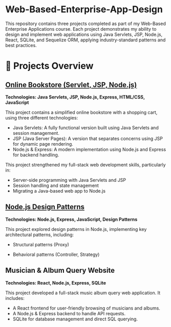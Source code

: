 # Web-Based-Enterprise-App-Design

This repository contains three projects completed as part of my Web-Based Enterprise Applications course. Each project demonstrates my ability to design and implement web applications using Java Servlets, JSP, Node.js, React, SQLite, and Sequelize ORM, applying industry-standard patterns and best practices.

# 🚀  Projects Overview

## [Online Bookstore (Servlet, JSP, Node.js)](https://github.com/laurenrigante/Web-Based-Enterprise-App-Design/tree/main/BOOKSTORE)
**Technologies: Java Servlets, JSP, Node.js, Express, HTML/CSS, JavaScript**

This project contains a simplified online bookstore with a shopping cart, using three different technologies:
- Java Servlets: A fully functional version built using Java Servlets and session management.
- JSP (Java Server Pages): A version that separates concerns using JSP for dynamic page rendering.
- Node.js & Express: A modern implementation using Node.js and Express for backend handling.

This project strengthened my full-stack web development skills, particularly in:
- Server-side programming with Java Servlets and JSP
- Session handling and state management
- Migrating a Java-based web app to Node.js

## [Node.js Design Patterns](https://github.com/laurenrigante/Web-Based-Enterprise-App-Design/tree/main/NODE%20DESIGN%20PATTERRNS)
**Technologies: Node.js, Express, JavaScript, Design Patterns**

This project explored design patterns in Node.js, implementing key architectural patterns, including:
- Structural patterns (Proxy)

- Behavioral patterns (Controller, Strategy)


## Musician & Album Query Website

**Technologies: React, Node.js, Express, SQLite**

This project developed a full-stack music album query web application. It includes:

- A React frontend for user-friendly browsing of musicians and albums.
- A Node.js & Express backend to handle API requests.
- SQLite for database management and direct SQL querying.

